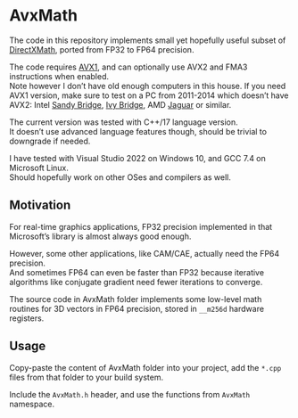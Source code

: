 ﻿# AvxMath

The code in this repository implements small yet hopefully useful subset of [DirectXMath](https://github.com/Microsoft/DirectXMath),
ported from FP32 to FP64 precision.

The code requires [AVX1](https://en.wikipedia.org/wiki/Advanced_Vector_Extensions),
and can optionally use AVX2 and FMA3 instructions when enabled.<br/>
Note however I don’t have old enough computers in this house.
If you need AVX1 version, make sure to test on a PC from 2011-2014 which doesn’t have AVX2:
Intel [Sandy Bridge](https://en.wikipedia.org/wiki/Sandy_Bridge),
[Ivy Bridge](https://en.wikipedia.org/wiki/Ivy_Bridge_(microarchitecture)),
AMD [Jaguar](https://en.wikipedia.org/wiki/Jaguar_(microarchitecture)) or similar.

The current version was tested with C++/17 language version.<br/>
It doesn’t use advanced language features though, should be trivial to downgrade if needed.

I have tested with Visual Studio 2022 on Windows 10, and GCC 7.4 on Microsoft Linux.<br/>
Should hopefully work on other OSes and compilers as well.

## Motivation

For real-time graphics applications, FP32 precision implemented in that Microsoft’s library is almost always good enough.

However, some other applications, like CAM/CAE, actually need the FP64 precision.<br/>
And sometimes FP64 can even be faster than FP32 because iterative algorithms like conjugate gradient need fewer iterations to converge.

The source code in AvxMath folder implements some low-level math routines for 3D vectors in FP64 precision, stored in `__m256d` hardware registers.

## Usage

Copy-paste the content of AvxMath folder into your project, add the `*.cpp` files from that folder to your build system.

Include the `AvxMath.h` header, and use the functions from `AvxMath` namespace.